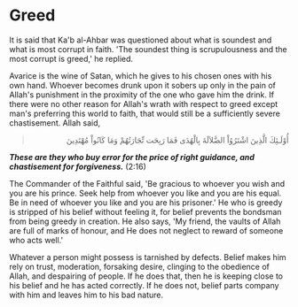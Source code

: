 Greed
=====

It is said that Ka'b al-Ahbar was questioned about what is soundest and
what is most corrupt in faith. 'The soundest thing is scrupulousness and
the most corrupt is greed,' he replied.

Avarice is the wine of Satan, which he gives to his chosen ones with
his own hand. Whoever becomes drunk upon it sobers up only in the pain
of Allah's punishment in the proximity of the one who gave him the
drink. If there were no other reason for Allah's wrath with respect to
greed except man's preferring this world to faith, that would still be a
sufficiently severe chastisement. Allah said,


<blockquote dir="rtl">
  <p>
أُوْلَـئِكَ الَّذِينَ اشْتَرُوُاْ الضَّلاَلَةَ بِالْهُدَى فَمَا
رَبِحَت تِّجَارَتُهُمْ وَمَا كَانُواْ مُهْتَدِينَ
  </p>
</blockquote>



***These are they who buy error for the price of right guidance, and
chastisement for forgiveness.*** (2:16)


The Commander of the Faithful said, 'Be gracious to whoever you wish
and you are his prince. Seek help from whoever you like and you are his
equal. Be in need of whoever you like and you are his prisoner.' He who
is greedy is stripped of his belief without feeling it, for belief
prevents the bondsman from being greedy in creation. He also says, 'My
friend, the vaults of Allah are full of marks of honour, and He does not
neglect to reward of someone who acts well.'

Whatever a person might possess is tarnished by defects. Belief makes
him rely on trust, moderation, forsaking desire, clinging to the
obedience of Allah, and despairing of people. If he does that, then he
is keeping close to his belief and he has acted correctly. If he does
not, belief parts company with him and leaves him to his bad nature.


